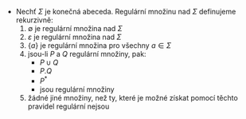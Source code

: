 - Nechť $\Sigma$ je konečná abeceda. Regulární množinu nad $\Sigma$ definujeme rekurzivně:
	1. $\emptyset$ je regulární množina nad $\Sigma$
	2. $\varepsilon$ je regulární množina nad $\Sigma$
	3. $\{a\}$ je regulární množina pro všechny $a \in \Sigma$
	4. jsou-li $P$ a $Q$ regulární množiny, pak:
		- $P \cup Q$ 
		- $P.Q$
		- $P^*$
		- jsou regulární množiny
	5. žádné jiné množiny, než ty, které je možné získat pomocí těchto pravidel regulární nejsou